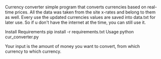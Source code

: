 Currency converter simple program that converts currencies based on real-time prices.
All the data was taken from the site x-rates and belong to them as well.
Every use the updated currencies values are saved into data.txt for later use.
So if u don't have the internet at the time, you can still use it.


Install Requirements
pip install -r requirements.txt
Usage
python cur_converter.py


Your input is the amount of money you want to convert, from which currency to which currency.
